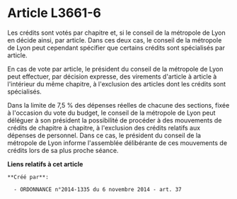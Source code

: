 # Article L3661-6

Les crédits sont votés par chapitre et, si le conseil de la métropole de Lyon en décide ainsi, par article. Dans ces deux
cas, le conseil de la métropole de Lyon peut cependant spécifier que certains crédits sont spécialisés par article. 

En cas de vote par article, le président du conseil de la métropole de Lyon peut effectuer, par décision expresse, des
virements d'article à article à l'intérieur du même chapitre, à l'exclusion des articles dont les crédits sont spécialisés. 

Dans la limite de 7,5 % des dépenses réelles de chacune des sections, fixée à l'occasion du vote du budget, le conseil de la
métropole de Lyon peut déléguer à son président la possibilité de procéder à des mouvements de crédits de chapitre à
chapitre, à l'exclusion des crédits relatifs aux dépenses de personnel. Dans ce cas, le président du conseil de la métropole
de Lyon informe l'assemblée délibérante de ces mouvements de crédits lors de sa plus proche séance.

**Liens relatifs à cet article**

	**Créé par**:

	  - ORDONNANCE n°2014-1335 du 6 novembre 2014 - art. 37
